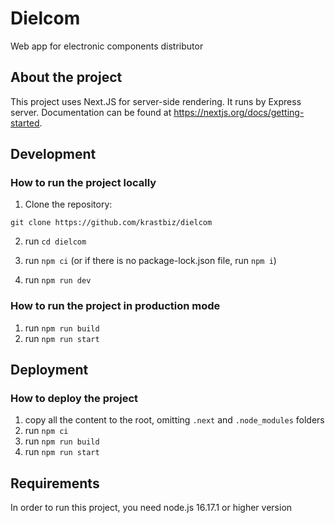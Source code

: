 # Dielcom
Web app for electronic components distributor

## About the project
This project uses Next.JS for server-side rendering. It runs by Express server.
Documentation can be found at https://nextjs.org/docs/getting-started.

## Development

### How to run the project locally
1. Clone the repository:

```
git clone https://github.com/krastbiz/dielcom
```

2. run `cd dielcom`

3. run `npm ci` (or if there is no package-lock.json file, run `npm i`)

4. run `npm run dev`

### How to run the project in production mode
1. run `npm run build`
2. run `npm run start`

## Deployment

### How to deploy the project
1. copy all the content to the root, omitting `.next` and `.node_modules` folders
2. run `npm ci`
3. run `npm run build`
4. run `npm run start`

## Requirements
In order to run this project, you need node.js 16.17.1 or higher version 